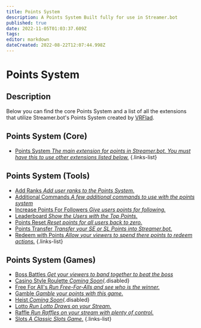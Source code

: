 ```yaml
---
title: Points System
description: A Points System Built fully for use in Streamer.bot
published: true
date: 2022-11-05T01:03:37.609Z
tags: 
editor: markdown
dateCreated: 2022-08-22T12:07:44.998Z
---
```


# Points System

## Description

Below you can find the core Points System and a list of all the extensions that utilize Streamer.bot's Points System created by [VRFlad](https://www.twitch.tv/VRFlad).

## Points System (Core)

* [Points System  *The main extension for points in Streamer.bot.  You must have this to use other extensions listed below.*](/extensions/points-system-core)
{.links-list}

## Points System (Tools)


* [Add Ranks  *Add user ranks to the Points System.*](/extensions/points-system-add-ranks)
* [Additional Commands *A few additional commands to use with the points system*](/extensions/additional-commands)
* [Increase Points For Followers *Give users points for following.*](/extensions/points-system-followers)
* [Leaderboard *Show the Users with the Top Points.*](/extensions/points-system-leaderboard)
* [Points Reset *Reset points for all users back to zero.*](/extensions/points-system-points-reset)
* [Points Transfer  *Transfer your SE or SL Points into Streamer.bot.*](/extensions/points-system-points-transfer)
* [Redeem with Points *Allow your viewers to spend there points to redeem actions.*](/en/extensions/redeem-with-points)
{.links-list}

## Points System (Games)

* [Boss Battles *Get your viewers to band together to beat the boss*](/extensions/points-system-boss-battles)
* [Casino Style Roulette *Coming Soon*](/extensions/points-system-roulette){.disabled}
* [Free For All's *Run Free-For-Alls and see who is the winner.*](/extensions/points-system-free-for-alls)
* [Gamble *Gamble your points with this game.*](/extensions/points-system-gamble)
* [Heist *Coming Soon*](/extensions/points-system-heist){.disabled}
* [Lotto *Run Lotto Draws on your Stream.*](/extensions/points-system-lotto)
* [Raffle *Run Raffles on your stream with plenty of control.*](/extensions/points-system-raffle)
* [Slots *A Classic Slots Game.*](/extensions/points-system-slots)
{.links-list}


